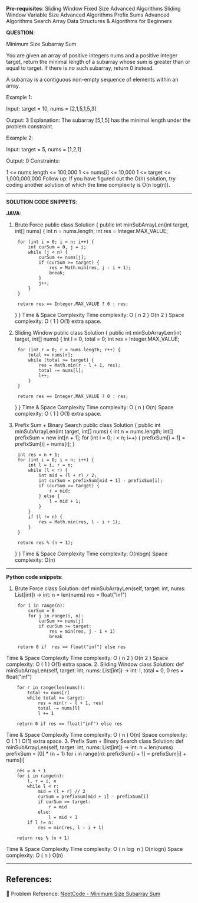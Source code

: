 **Pre-requisites**:
Sliding Window Fixed Size
Advanced Algorithms
Sliding Window Variable Size
Advanced Algorithms
Prefix Sums
Advanced Algorithms
Search Array
Data Structures & Algorithms for Beginners

**QUESTION**:

Minimum Size Subarray Sum

You are given an array of positive integers nums and a positive integer target, return the minimal length of a subarray whose sum is greater than or equal to target. If there is no such subarray, return 0 instead.

A subarray is a contiguous non-empty sequence of elements within an array.

Example 1:

Input: target = 10, nums = [2,1,5,1,5,3]

Output: 3
Explanation: The subarray [5,1,5] has the minimal length under the problem constraint.

Example 2:

Input: target = 5, nums = [1,2,1]

Output: 0
Constraints:

1 <= nums.length <= 100,000
1 <= nums[i] <= 10,000
1 <= target <= 1,000,000,000
Follow up: If you have figured out the O(n) solution, try coding another solution of which the time complexity is O(n log(n)).

**************************************************************************************************************************************

**SOLUTION CODE SNIPPETS**:

**JAVA**:
1. Brute Force
   public class Solution {
   public int minSubArrayLen(int target, int[] nums) {
   int n = nums.length;
   int res =  Integer.MAX_VALUE;

        for (int i = 0; i < n; i++) {
            int curSum = 0, j = i;
            while (j < n) {
                curSum += nums[j];
                if (curSum >= target) {
                    res = Math.min(res, j - i + 1);
                    break;
                }
                j++;
            }
        }
        
        return res == Integer.MAX_VALUE ? 0 : res;
   }
   }
   Time & Space Complexity
   Time complexity:
   O
   (
   n
   2
   )
   O(n
   2
   )
   Space complexity:
   O
   (
   1
   )
   O(1) extra space.
2. Sliding Window
   public class Solution {
   public int minSubArrayLen(int target, int[] nums) {
   int l = 0, total = 0;
   int res = Integer.MAX_VALUE;

        for (int r = 0; r < nums.length; r++) {
            total += nums[r];
            while (total >= target) {
                res = Math.min(r - l + 1, res);
                total -= nums[l];
                l++;
            }
        }

        return res == Integer.MAX_VALUE ? 0 : res;
   }
   }
   Time & Space Complexity
   Time complexity:
   O
   (
   n
   )
   O(n)
   Space complexity:
   O
   (
   1
   )
   O(1) extra space.
3. Prefix Sum + Binary Search
   public class Solution {
   public int minSubArrayLen(int target, int[] nums) {
   int n = nums.length;
   int[] prefixSum = new int[n + 1];
   for (int i = 0; i < n; i++) {
   prefixSum[i + 1] = prefixSum[i] + nums[i];
   }

        int res = n + 1;
        for (int i = 0; i < n; i++) {
            int l = i, r = n;
            while (l < r) {
                int mid = (l + r) / 2;
                int curSum = prefixSum[mid + 1] - prefixSum[i];
                if (curSum >= target) {
                    r = mid;
                } else {
                    l = mid + 1;
                }
            }
            if (l != n) {
                res = Math.min(res, l - i + 1);
            }
        }

        return res % (n + 1);
   }
   }
   Time & Space Complexity
   Time complexity:
   O(nlogn)
   Space complexity:
   O(n)

***************************************************************************************************************************

**Python code snippets**:

1. Brute Force
   class Solution:
   def minSubArrayLen(self, target: int, nums: List[int]) -> int:
   n = len(nums)
   res = float("inf")

        for i in range(n):
            curSum = 0
            for j in range(i, n):
                curSum += nums[j]
                if curSum >= target:
                    res = min(res, j - i + 1)
                    break
        
        return 0 if  res == float("inf") else res
Time & Space Complexity
Time complexity:
O
(
n
2
)
O(n
2
)
Space complexity:
O
(
1
)
O(1) extra space.
2. Sliding Window
   class Solution:
   def minSubArrayLen(self, target: int, nums: List[int]) -> int:
   l, total = 0, 0
   res = float("inf")

        for r in range(len(nums)):
            total += nums[r]
            while total >= target:
                res = min(r - l + 1, res)
                total -= nums[l]
                l += 1

        return 0 if res == float("inf") else res
Time & Space Complexity
Time complexity:
O
(
n
)
O(n)
Space complexity:
O
(
1
)
O(1) extra space.
3. Prefix Sum + Binary Search
   class Solution:
   def minSubArrayLen(self, target: int, nums: List[int]) -> int:
   n = len(nums)
   prefixSum = [0] * (n + 1)
   for i in range(n):
   prefixSum[i + 1] = prefixSum[i] + nums[i]

        res = n + 1
        for i in range(n):
            l, r = i, n
            while l < r:
                mid = (l + r) // 2
                curSum = prefixSum[mid + 1] - prefixSum[i]
                if curSum >= target:
                    r = mid
                else:
                    l = mid + 1
            if l != n:
                res = min(res, l - i + 1)

        return res % (n + 1)
Time & Space Complexity
Time complexity:
O
(
n
log
⁡
n
)
O(nlogn)
Space complexity:
O
(
n
)
O(n)

___________________
## References:
🔗 Problem Reference: [NeetCode - Minimum Size Subarray Sum](https://neetcode.io/problems/minimum-size-subarray-sum/)
